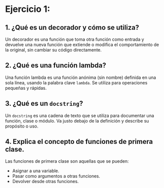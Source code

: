 # Ejercicio 1:
## 1. ¿Qué es un decorador y cómo se utiliza?

Un decorador es una función que toma otra función como entrada 
y devuelve una nueva función que extiende o modifica el 
comportamiento de la original, sin cambiar su código  directamente.

## 2. ¿Qué es una función lambda?

Una función lambda es una función anónima (sin nombre) definida 
en una sola línea, usando la palabra clave `lambda`. 
Se utiliza para operaciones pequeñas y rápidas.

## 3. ¿Qué es un `docstring`?

Un `docstring` es una cadena de texto que se utiliza para 
documentar una función, clase o módulo. Va justo debajo de 
la definición y describe su propósito o uso.

## 4. Explica el concepto de funciones de primera clase.

Las funciones de primera clase son aquellas que se pueden:

* Asignar a una variable.
* Pasar como argumentos a otras funciones.
* Devolver desde otras funciones.

